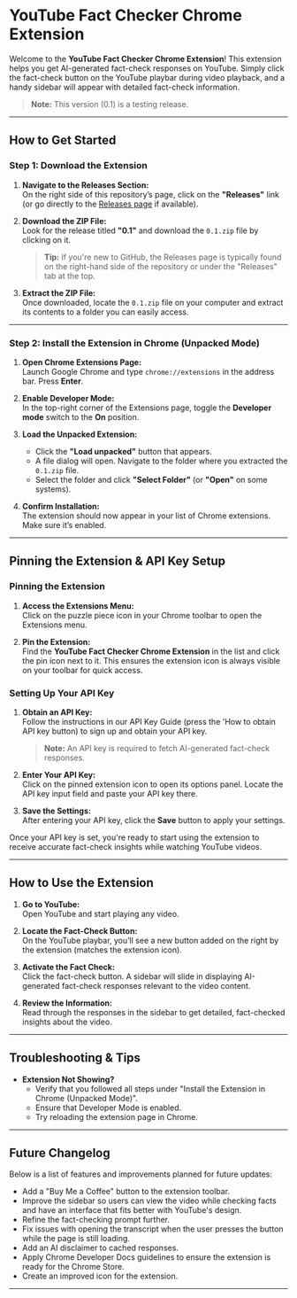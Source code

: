 
# YouTube Fact Checker Chrome Extension

Welcome to the **YouTube Fact Checker Chrome Extension**! This extension helps you get AI-generated fact-check responses on YouTube. Simply click the fact-check button on the YouTube playbar during video playback, and a handy sidebar will appear with detailed fact-check information.

> **Note:** This version (0.1) is a testing release.

---

## How to Get Started

### Step 1: Download the Extension

1. **Navigate to the Releases Section:**  
   On the right side of this repository’s page, click on the **"Releases"** link (or go directly to the [Releases page](https://github.com/your-username/your-repo/releases) if available).

2. **Download the ZIP File:**  
   Look for the release titled **"0.1"** and download the `0.1.zip` file by clicking on it.  
   > **Tip:** If you're new to GitHub, the Releases page is typically found on the right-hand side of the repository or under the "Releases" tab at the top.

3. **Extract the ZIP File:**  
   Once downloaded, locate the `0.1.zip` file on your computer and extract its contents to a folder you can easily access.

---

### Step 2: Install the Extension in Chrome (Unpacked Mode)

1. **Open Chrome Extensions Page:**  
   Launch Google Chrome and type `chrome://extensions` in the address bar. Press **Enter**.

2. **Enable Developer Mode:**  
   In the top-right corner of the Extensions page, toggle the **Developer mode** switch to the **On** position.

3. **Load the Unpacked Extension:**  
   - Click the **"Load unpacked"** button that appears.
   - A file dialog will open. Navigate to the folder where you extracted the `0.1.zip` file.
   - Select the folder and click **"Select Folder"** (or **"Open"** on some systems).

4. **Confirm Installation:**  
   The extension should now appear in your list of Chrome extensions. Make sure it’s enabled.

---

## Pinning the Extension & API Key Setup

### Pinning the Extension

1. **Access the Extensions Menu:**  
   Click on the puzzle piece icon in your Chrome toolbar to open the Extensions menu.

2. **Pin the Extension:**  
   Find the **YouTube Fact Checker Chrome Extension** in the list and click the pin icon next to it. This ensures the extension icon is always visible on your toolbar for quick access.

### Setting Up Your API Key

1. **Obtain an API Key:**  
   Follow the instructions in our API Key Guide (press the 'How to obtain API key button)  to sign up and obtain your API key.  
   > **Note:** An API key is required to fetch AI-generated fact-check responses.

2. **Enter Your API Key:**  
   Click on the pinned extension icon to open its options panel. Locate the API key input field and paste your API key there.

3. **Save the Settings:**  
   After entering your API key, click the **Save** button to apply your settings.

Once your API key is set, you're ready to start using the extension to receive accurate fact-check insights while watching YouTube videos.

---

## How to Use the Extension

1. **Go to YouTube:**  
   Open YouTube and start playing any video.

2. **Locate the Fact-Check Button:**  
   On the YouTube playbar, you’ll see a new button added on the right by the extension (matches the extension icon).

3. **Activate the Fact Check:**  
   Click the fact-check button. A sidebar will slide in displaying AI-generated fact-check responses relevant to the video content.

4. **Review the Information:**  
   Read through the responses in the sidebar to get detailed, fact-checked insights about the video.

---

## Troubleshooting & Tips

- **Extension Not Showing?**  
  - Verify that you followed all steps under "Install the Extension in Chrome (Unpacked Mode)".
  - Ensure that Developer Mode is enabled.
  - Try reloading the extension page in Chrome.

---

## Future Changelog

Below is a list of features and improvements planned for future updates:

- Add a "Buy Me a Coffee" button to the extension toolbar.
- Improve the sidebar so users can view the video while checking facts and have an interface that fits better with YouTube's design.
- Refine the fact-checking prompt further.
- Fix issues with opening the transcript when the user presses the button while the page is still loading.
- Add an AI disclaimer to cached responses.
- Apply Chrome Developer Docs guidelines to ensure the extension is ready for the Chrome Store.
- Create an improved icon for the extension.

---

```
